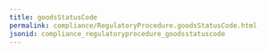 ```yaml
---
title: goodsStatusCode
permalink: compliance/RegulatoryProcedure.goodsStatusCode.html
jsonid: compliance_regulatoryprocedure_goodsstatuscode
---
```

